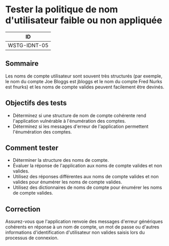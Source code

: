 # Tester la politique de nom d'utilisateur faible ou non appliquée

|ID          |
|------------|
|WSTG-IDNT-05|

## Sommaire

Les noms de compte utilisateur sont souvent très structurés (par exemple, le nom du compte Joe Bloggs est jbloggs et le nom du compte Fred Nurks est fnurks) et les noms de compte valides peuvent facilement être devinés.

## Objectifs des tests

- Déterminez si une structure de nom de compte cohérente rend l'application vulnérable à l'énumération des comptes.
- Déterminez si les messages d'erreur de l'application permettent l'énumération des comptes.

## Comment tester

- Déterminer la structure des noms de compte.
- Évaluer la réponse de l'application aux noms de compte valides et non valides.
- Utilisez des réponses différentes aux noms de compte valides et non valides pour énumérer les noms de compte valides.
- Utilisez des dictionnaires de noms de compte pour énumérer les noms de compte valides.

## Correction

Assurez-vous que l'application renvoie des messages d'erreur génériques cohérents en réponse à un nom de compte, un mot de passe ou d'autres informations d'identification d'utilisateur non valides saisis lors du processus de connexion.
